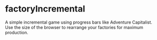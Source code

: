 # factoryIncremental
A simple incremental game using progress bars like Adventure Capitalist.  Use the size of the browser to rearrange your factories for maximum production.